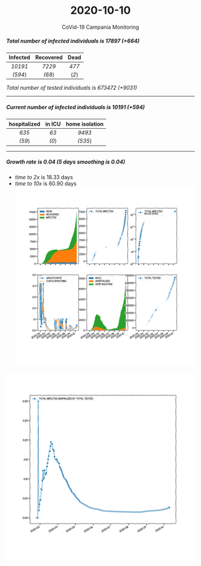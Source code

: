 <div align='center'>

# 2020-10-10
CoVid-19 Campania Monitoring
</div>

##### Total number of infected individuals is 17897 (+664)
Infected | Recovered | Dead
:---: | :---: | :---:
*10191* | *7229* | *477*
*(594*) | *(68*) | (*2*)

*Total number of tested individuals is 673472 (+9031)*
***
##### Current number of infected individuals is 10191 (+594)
hospitalized | in ICU | home isolation
:---: | :---: | :---:
*635* |*63* |*9493*
*(59*) |*(0*) |*(535*)
***
##### Growth rate is 0.04 (5 days smoothing is 0.04)
- *time to 2x* is 18.33 days
- *time to 10x* is 60.90 days
![stats][stats]

![infected_normalized][infected_normalized]

[stats]: stats_Campania.png
[infected_normalized]: infected_normalized_Campania.png

